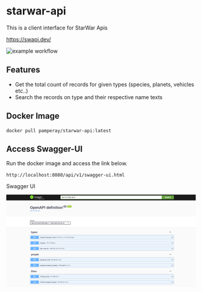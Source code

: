 # starwar-api

This is a client interface for StarWar Apis

https://swapi.dev/

![example workflow](https://github.com/pattabhia/starwar-api/actions/workflows/maven.yml/badge.svg)

## Features

- Get the total count of records for given types (species, planets, vehicles etc..)
- Search the records on type and their respective name texts

## Docker Image

```
docker pull pamperay/starwar-api:latest
```

## Access Swagger-UI

Run the docker image and access the link below.

```
http://localhost:8080/api/v1/swagger-ui.html
```
Swagger UI

![img.png](img.png)

